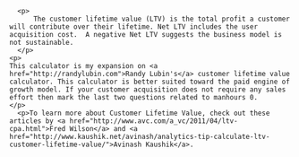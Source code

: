       <p>
          The customer lifetime value (LTV) is the total profit a customer will contribute over their lifetime. Net LTV includes the user acquisition cost.  A negative Net LTV suggests the business model is not sustainable.
      </p>
	<p>
	This calculator is my expansion on <a href="http://randylubin.com">Randy Lubin's</a> customer lifetime value calculator. This calculator is better suited toward the paid engine of growth model. If your customer acquisition does not require any sales effort then mark the last two questions related to manhours 0.
	</p>
      <p>To learn more about Customer Lifetime Value, check out these articles by <a href="http://www.avc.com/a_vc/2011/04/ltv-cpa.html">Fred Wilson</a> and <a href="http://www.kaushik.net/avinash/analytics-tip-calculate-ltv-customer-lifetime-value/">Avinash Kaushik</a>.
